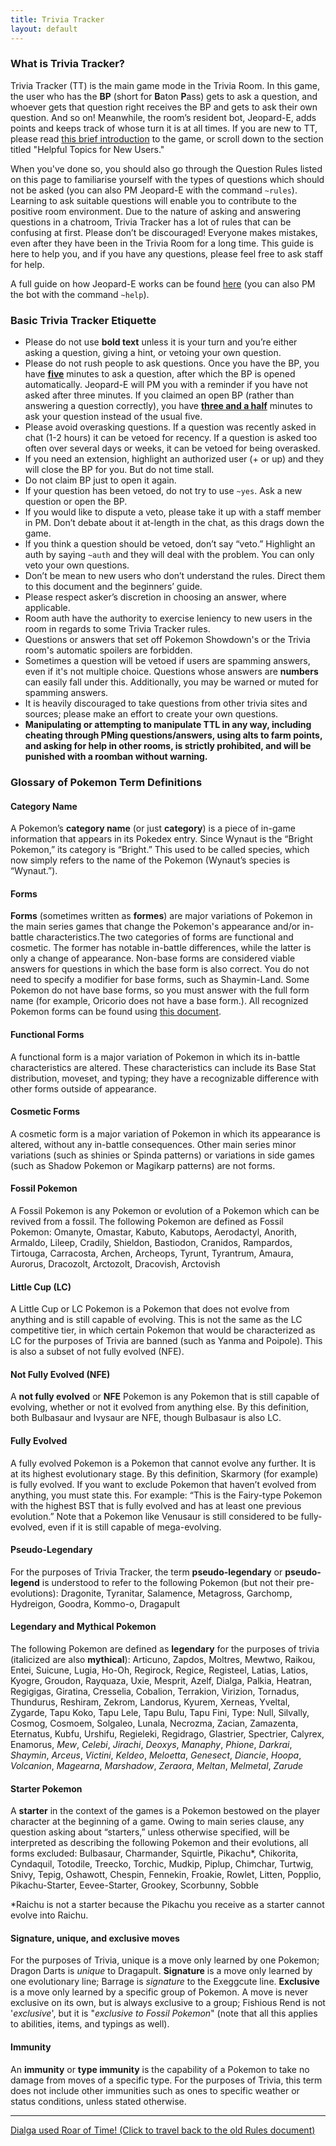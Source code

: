 ```yaml
---
title: Trivia Tracker
layout: default
---
```


### What is Trivia Tracker?
Trivia Tracker (TT) is the main game mode in the Trivia Room. In this game, the user who has the **BP** (short for **B**aton **P**ass) gets to ask a question, and whoever gets that question right receives the BP and gets to ask their own question. And so on! Meanwhile, the room’s resident bot, Jeopard-E, adds points and keeps track of whose turn it is at all times. If you are new to TT, please read [this brief introduction](https://docs.google.com/document/d/1dHRz0vSEuF3WwWnqxVZdss9C1dZE37DrmAVqt0HRTEk) to the game, or scroll down to the section titled "Helpful Topics for New Users."

When you've done so, you should also go through the Question Rules listed on this page to familiarise yourself with the types of questions which should not be asked (you can also PM Jeopard-E with the command ``~rules``). Learning to ask suitable questions will enable you to contribute to the positive room environment. Due to the nature of asking and answering questions in a chatroom, Trivia Tracker has a lot of rules that can be confusing at first. Please don’t be discouraged! Everyone makes mistakes, even after they have been in the Trivia Room for a long time. This guide is here to help you, and if you have any questions, please feel free to ask staff for help.

A full guide on how Jeopard-E works can be found [here](https://drive.google.com/file/d/0B8KyGlawfHaKRUZxZGlqQ3RkVlk/view) (you can also PM the bot with the command ``~help``).

### Basic Trivia Tracker Etiquette

- Please do not use **bold text** unless it is your turn and you’re either asking a question, giving a hint, or vetoing your own question.
- Please do not rush people to ask questions. Once you have the BP, you have <u>**five**</u> minutes to ask a question, after which the BP is opened automatically. Jeopard-E will PM you with a reminder if you have not asked after three minutes. If you claimed an open BP (rather than answering a question correctly), you have <u>**three and a half**</u> minutes to ask your question instead of the usual five.
- Please avoid overasking questions. If a question was recently asked in chat (1-2 hours) it can be vetoed for recency. If a question is asked too often over several days or weeks, it can be vetoed for being overasked.
- If you need an extension, highlight an authorized user (+ or up) and they will close the BP for you. But do not time stall.
- Do not claim BP just to open it again.
- If your question has been vetoed, do not try to use ``~yes``. Ask a new question or open the BP.
- If you would like to dispute a veto, please take it up with a staff member in PM. Don’t debate about it at-length in the chat, as this drags down the game.
- If you think a question should be vetoed, don’t say “veto.” Highlight an auth by saying ``~auth`` and they will deal with the problem. You can only veto your own questions.
- Don’t be mean to new users who don’t understand the rules. Direct them to this document and the beginners’ guide.
- Please respect asker’s discretion in choosing an answer, where applicable.
- Room auth have the authority to exercise leniency to new users in the room in regards to some Trivia Tracker rules.
- Questions or answers that set off Pokemon Showdown's or the Trivia room's automatic spoilers are forbidden.
- Sometimes a question will be vetoed if users are spamming answers, even if it's not multiple choice. Questions whose answers are **numbers** can easily fall under this. Additionally, you may be warned or muted for spamming answers.
- It is heavily discouraged to take questions from other trivia sites and sources; please make an effort to create your own questions.
- **Manipulating or attempting to manipulate TTL in any way, including cheating through PMing questions/answers, using alts to farm points, and asking for help in other rooms, is strictly prohibited, and will be punished with a roomban without warning.**

### Glossary of Pokemon Term Definitions

#### Category Name

A Pokemon’s **category name** (or just **category**) is a piece of in-game information that appears in its Pokedex entry. Since Wynaut is the “Bright Pokemon,” its category is “Bright.” This used to be called species, which now simply refers to the name of the Pokemon (Wynaut’s species is “Wynaut.”).

#### Forms

**Forms** (sometimes written as **formes**) are major variations of Pokemon in the main series games that change the Pokemon's appearance and/or in-battle characteristics.The two categories of forms are functional and cosmetic. The former has notable in-battle differences, while the latter is only a change of appearance. Non-base forms are considered viable answers for questions in which the base form is also correct. You do not need to specify a modifier for base forms, such as Shaymin-Land. Some Pokemon do not have base forms, so you must answer with the full form name (for example, Oricorio does not have a base form.). All recognized Pokemon forms can be found using [this document](https://docs.google.com/spreadsheets/d/158AfuH9Abr0gOLDplc3cf2WPQwUsc57OjHO3My52WUo/edit#gid=0).

#### Functional Forms

A functional form is a major variation of Pokemon in which its in-battle characteristics are altered. These characteristics can include its Base Stat distribution, moveset, and typing; they have a recognizable difference with other forms outside of appearance.

#### Cosmetic Forms

A cosmetic form is a major variation of Pokemon in which its appearance is altered, without any in-battle consequences.  Other main series minor variations (such as shinies or Spinda patterns) or variations in side games (such as Shadow Pokemon or Magikarp patterns) are not forms. 

#### Fossil Pokemon

A Fossil Pokemon is any Pokemon or evolution of a Pokemon which can be revived from a fossil. The following Pokemon are defined as Fossil Pokemon:
Omanyte, Omastar, Kabuto, Kabutops, Aerodactyl, Anorith, Armaldo, Lileep, Cradily, Shieldon, Bastiodon, Cranidos, Rampardos, Tirtouga, Carracosta, Archen, Archeops, Tyrunt, Tyrantrum, Amaura, Aurorus, Dracozolt, Arctozolt, Dracovish, Arctovish

#### Little Cup (LC)

A Little Cup or LC Pokemon is a Pokemon that does not evolve from anything and is still capable of evolving. This is not the same as the LC competitive tier, in which certain Pokemon that would be characterized as LC for the purposes of Trivia are banned (such as Yanma and Poipole). This is also a subset of not fully evolved (NFE).

#### Not Fully Evolved (NFE)

A **not fully evolved** or **NFE** Pokemon is any Pokemon that is still capable of evolving, whether or not it evolved from anything else. By this definition, both Bulbasaur and Ivysaur are NFE, though Bulbasaur is also LC.

#### Fully Evolved

A fully evolved Pokemon is a Pokemon that cannot evolve any further. It is at its highest evolutionary stage. By this definition, Skarmory (for example) is fully evolved. If you want to exclude Pokemon that haven’t evolved from anything, you must state this. For example: “This is the Fairy-type Pokemon with the highest BST that is fully evolved and has at least one previous evolution.” Note that a Pokemon like Venusaur is still considered to be fully-evolved, even if it is still capable of mega-evolving.

#### Pseudo-Legendary

For the purposes of Trivia Tracker, the term **pseudo-legendary** or **pseudo-legend** is understood to refer to the following Pokemon (but not their pre-evolutions):
Dragonite, Tyranitar, Salamence, Metagross, Garchomp, Hydreigon, Goodra, Kommo-o, Dragapult

#### Legendary and Mythical Pokemon

The following Pokemon are defined as **legendary** for the purposes of trivia (italicized are also **mythical**):
Articuno, Zapdos, Moltres, Mewtwo, Raikou, Entei, Suicune, Lugia, Ho-Oh, Regirock, Regice, Registeel, Latias, Latios, Kyogre, Groudon, Rayquaza, Uxie, Mesprit, Azelf, Dialga, Palkia, Heatran, Regigigas, Giratina, Cresselia, Cobalion, Terrakion, Virizion, Tornadus, Thundurus, Reshiram, Zekrom, Landorus, Kyurem, Xerneas, Yveltal, Zygarde, Tapu Koko, Tapu Lele, Tapu Bulu, Tapu Fini, Type: Null, Silvally, Cosmog, Cosmoem, Solgaleo, Lunala, Necrozma, Zacian, Zamazenta, Eternatus, Kubfu, Urshifu, Regieleki, Regidrago, Glastrier, Spectrier, Calyrex, Enamorus, *Mew*, *Celebi*, *Jirachi*, *Deoxys*, *Manaphy*, *Phione*, *Darkrai*, *Shaymin*, *Arceus*, *Victini*, *Keldeo*, *Meloetta*, *Genesect*, *Diancie*, *Hoopa*, *Volcanion*, *Magearna*, *Marshadow*, *Zeraora*, *Meltan*, *Melmetal*, *Zarude*

#### Starter Pokemon

A **starter** in the context of the games is a Pokemon bestowed on the player character at the beginning of a game. Owing to main series clause, any question asking about “starters,” unless otherwise specified, will be interpreted as describing the following Pokemon and their evolutions, all forms excluded:
Bulbasaur, Charmander, Squirtle, Pikachu*, Chikorita, Cyndaquil, Totodile, Treecko, Torchic, Mudkip, Piplup, Chimchar, Turtwig, Snivy, Tepig, Oshawott, Chespin, Fennekin, Froakie, Rowlet, Litten, Popplio, Pikachu-Starter, Eevee-Starter, Grookey, Scorbunny, Sobble

*Raichu is not a starter because the Pikachu you receive as a starter cannot evolve into Raichu.

#### Signature, unique, and exclusive moves

For the purposes of Trivia, unique is a move only learned by one Pokemon; Dragon Darts is *unique* to Dragapult. **Signature** is a move only learned by one evolutionary line; Barrage is *signature* to the Exeggcute line. **Exclusive** is a move only learned by a specific group of Pokemon. A move is never exclusive on its own, but is always exclusive to a group; Fishious Rend is not '*exclusive*', but it is "*exclusive to Fossil Pokemon*" (note that all this applies to abilities, items, and typings as well).

#### Immunity

An **immunity** or **type immunity** is the capability of a Pokemon to take no damage from moves of a specific type. For the purposes of Trivia, this term does not include other immunities such as ones to specific weather or status conditions, unless stated otherwise.

<hr>

[Dialga used Roar of Time! (Click to travel back to the old Rules document)](https://docs.google.com/document/d/1t-TWMx-1aQ1eRlXJFjpLME4JNiCfo_s5cU5WaTgxTX0)

